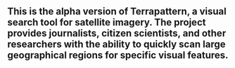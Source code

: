 ## This is the alpha version of Terrapattern, a visual search tool for satellite imagery. The project provides journalists, citizen scientists, and other researchers with the ability to quickly scan large geographical regions for specific visual features. 